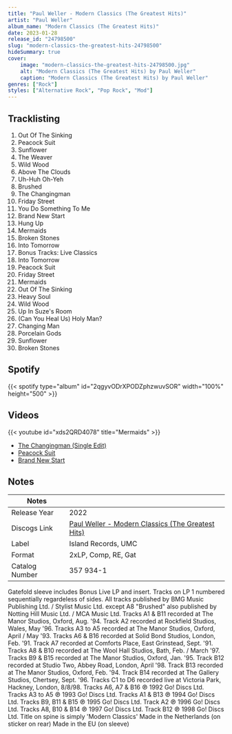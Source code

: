 ```yaml
---
title: "Paul Weller - Modern Classics (The Greatest Hits)"
artist: "Paul Weller"
album_name: "Modern Classics (The Greatest Hits)"
date: 2023-01-28
release_id: "24798500"
slug: "modern-classics-the-greatest-hits-24798500"
hideSummary: true
cover:
    image: "modern-classics-the-greatest-hits-24798500.jpg"
    alt: "Modern Classics (The Greatest Hits) by Paul Weller"
    caption: "Modern Classics (The Greatest Hits) by Paul Weller"
genres: ["Rock"]
styles: ["Alternative Rock", "Pop Rock", "Mod"]
---
```

## Tracklisting
1. Out Of The Sinking
2. Peacock Suit
3. Sunflower
4. The Weaver
5. Wild Wood
6. Above The Clouds
7. Uh-Huh Oh-Yeh
8. Brushed
9. The Changingman
10. Friday Street
11. You Do Something To Me
12. Brand New Start
13. Hung Up
14. Mermaids
15. Broken Stones
16. Into Tomorrow
17. Bonus Tracks: Live Classics
18. Into Tomorrow
19. Peacock Suit
20. Friday Street
21. Mermaids
22. Out Of The Sinking
23. Heavy Soul
24. Wild Wood
25. Up In Suze's Room
26. (Can You Heal Us) Holy Man?
27. Changing Man
28. Porcelain Gods
29. Sunflower
30. Broken Stones
## Spotify
{{< spotify type="album" id="2qgyvODrXPODZphzwuvSOR" width="100%" height="500" >}}

## Videos
{{< youtube id="xds2QRD4078" title="Mermaids" >}}
- [The Changingman (Single Edit)](https://www.youtube.com/watch?v=njO6MuSlY9o)
- [Peacock Suit](https://www.youtube.com/watch?v=vrnj-2X0V6M)
- [Brand New Start](https://www.youtube.com/watch?v=eAZGKO0VQKw)

## Notes
| Notes          |             |
| ---------------| ----------- |
| Release Year   | 2022 |
| Discogs Link   | [Paul Weller - Modern Classics (The Greatest Hits)](https://www.discogs.com/release/24798500-Paul-Weller-Modern-Classics-The-Greatest-Hits) |
| Label          | Island Records, UMC |
| Format         | 2xLP, Comp, RE, Gat |
| Catalog Number | 357 934-1 |

Gatefold sleeve includes Bonus Live LP and insert.  Tracks on LP 1 numbered sequentially regardeless of sides.  All tracks published by BMG Music Publishing Ltd. / Stylist Music Ltd. except A8 "Brushed" also published by Notting Hill Music Ltd. / MCA Music Ltd.  Tracks A1 & B11 recorded at The Manor Studios, Oxford, Aug. '94. Track A2 recorded at Rockfield Studios, Wales, May '96. Tracks A3 to A5 recorded at The Manor Studios, Oxford, April / May '93. Tracks A6 & B16 recorded at Solid Bond Studios, London, Feb. '91. Track A7 recorded at Comforts Place, East Grinstead, Sept. '91. Tracks A8 & B10 recorded at The Wool Hall Studios, Bath, Feb. / March '97. Tracks B9 & B15 recorded at The Manor Studios, Oxford, Jan. '95. Track B12 recorded at Studio Two, Abbey Road, London, April '98. Track B13 recorded at The Manor Studios, Oxford, Feb. '94. Track B14 recorded at The Gallery Studios, Chertsey, Sept. '96.  Tracks C1 to D6 recorded live at Victoria Park, Hackney, London, 8/8/98.  Tracks A6, A7 & B16 ℗ 1992 Go! Discs Ltd.  Tracks A3 to A5 ℗ 1993 Go! Discs Ltd.  Tracks A1 & B13 ℗ 1994 Go! Discs Ltd.  Tracks B9, B11 & B15 ℗ 1995 Go! Discs Ltd.  Track A2 ℗ 1996 Go! Discs Ltd.  Tracks A8, B10 & B14 ℗ 1997 Go! Discs Ltd.  Track B12 ℗ 1998 Go! Discs Ltd.  Title on spine is simply 'Modern Classics'  Made in the Netherlands (on sticker on rear) Made in the EU (on sleeve)
